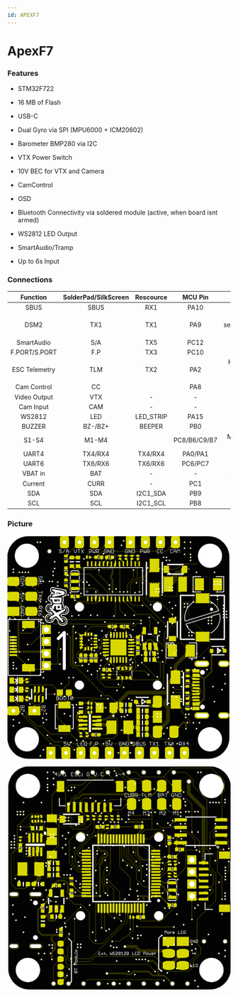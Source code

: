 ```yaml
---
id: APEXF7
---
```


# ApexF7

### Features

- STM32F722

- 16 MB of Flash

- USB-C

- Dual Gyro via SPI (MPU6000 + ICM20602)

- Barometer BMP280 via I2C

- VTX Power Switch

- 10V BEC for VTX and Camera

- CamControl

- OSD

- Bluetooth Connectivity via soldered module (active, when board isnt armed)

- WS2812 LED Output

- SmartAudio/Tramp

- Up to 6s Input

### Connections

|   Function    | SolderPad/SilkScreen | Rescource |   MCU Pin    |                 Notes                  |
| :-----------: | :------------------: | :-------: | :----------: | :------------------------------------: |
|     SBUS      |         SBUS         |    RX1    |     PA10     |              No Inverter               |
|     DSM2      |         TX1          |    TX1    |     PA9      |       CLI serial_halfduplex = ON       |
|  SmartAudio   |         S/A          |    TX5    |     PC12     |                                        |
| F.PORT/S.PORT |         F.P          |    TX3    |     PC10     |              No Inverter               |
| ESC Telemetry |         TLM          |    TX2    |     PA2      | Halfduplex by default / on bottom side |
|  Cam Control  |          CC          |           |     PA8      |                                        |
| Video Output  |         VTX          |     -     |      -       |                                        |
|   Cam Input   |         CAM          |     -     |      -       |                                        |
|    WS2812     |         LED          | LED_STRIP |     PA15     |                                        |
|    BUZZER     |       BZ-/BZ+        |  BEEPER   |     PB0      |                                        |
|     S1-S4     |        M1-M4         |           | PC8/B6/C9/B7 |        Motor Outputs on bottom         |
|     UART4     |       TX4/RX4        |  TX4/RX4  |   PA0/PA1    |                                        |
|     UART6     |       TX6/RX6        |  TX6/RX6  |   PC6/PC7    |                                        |
|    VBAT in    |         BAT          |     -     |      -       |              3S-6S input               |
|    Current    |         CURR         |     -     |     PC1      |               on bottom                |
|      SDA      |         SDA          | I2C1_SDA  |     PB9      |                                        |
|      SCL      |         SCL          | I2C1_SCL  |     PB8      |                                        |

### Picture

![front](./images/APEXF7_small_front.png)

![back](./images/APEXF7_small_back.png)
